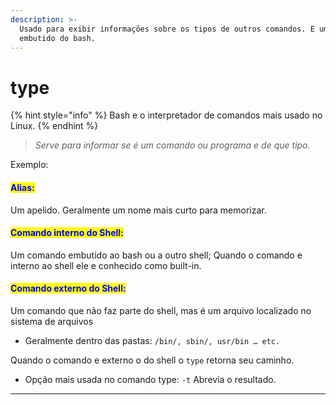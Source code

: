```yaml
---
description: >-
  Usado para exibir informações sobre os tipos de outros comandos. E um comando
  embutido do bash.
---
```


# type

{% hint style="info" %}
Bash e o interpretador de comandos mais usado no Linux.
{% endhint %}

> _Serve para informar se é um comando ou programa e de que tipo._

Exemplo:

#### <mark style="color:blue;">**Alias:**</mark>&#x20;

Um apelido. Geralmente um nome mais curto para memorizar.&#x20;

#### <mark style="color:blue;">Comando interno do Shell:</mark>&#x20;

Um comando embutido ao bash ou a outro shell; Quando o comando e interno ao shell ele e conhecido como built-in.&#x20;

#### <mark style="color:blue;">Comando externo do Shell:</mark>&#x20;

Um comando que não faz parte do shell,  mas é um arquivo localizado no sistema de arquivos

* Geralmente dentro das pastas: `/bin/, sbin/, usr/bin … etc.`

Quando o comando e externo o do shell o `type` retorna seu caminho.&#x20;

* Opção mais usada no comando type: `-t` Abrevia o resultado.

***
